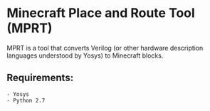 Minecraft Place and Route Tool (MPRT)
=====================================

MPRT is a tool that converts Verilog (or other hardware description
languages understood by Yosys) to Minecraft blocks.

Requirements:
-------------

	- Yosys
	- Python 2.7
